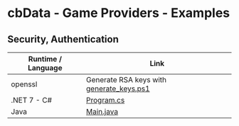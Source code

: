 # cbData - Game Providers - Examples

## Security, Authentication

|Runtime / Language|Link|
|-|-|
|openssl|Generate RSA keys with [generate_keys.ps1](./openssl/generate_keys.ps1)|
|.NET 7 - C#|[Program.cs](./dotnet/Program.cs)|
|Java|[Main.java](./java/Main.java)|
